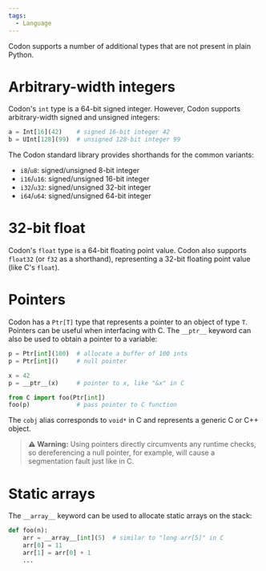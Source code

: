 ```yaml
---
tags:
  - Language
---
```

Codon supports a number of additional types that are not present
in plain Python.

# Arbitrary-width integers

Codon's `int` type is a 64-bit signed integer. However, Codon
supports arbitrary-width signed and unsigned integers:

``` python
a = Int[16](42)    # signed 16-bit integer 42
b = UInt[128](99)  # unsigned 128-bit integer 99
```

The Codon standard library provides shorthands for the common
variants:

- `i8`/`u8`: signed/unsigned 8-bit integer
- `i16`/`u16`: signed/unsigned 16-bit integer
- `i32`/`u32`: signed/unsigned 32-bit integer
- `i64`/`u64`: signed/unsigned 64-bit integer

# 32-bit float

Codon's `float` type is a 64-bit floating point value. Codon
also supports `float32` (or `f32` as a shorthand), representing
a 32-bit floating point value (like C's `float`).

# Pointers

Codon has a `Ptr[T]` type that represents a pointer to an object
of type `T`. Pointers can be useful when interfacing with C. The
`__ptr__` keyword can also be used to obtain a pointer to a variable:

``` python
p = Ptr[int](100)  # allocate a buffer of 100 ints
p = Ptr[int]()     # null pointer

x = 42
p = __ptr__(x)     # pointer to x, like "&x" in C

from C import foo(Ptr[int])
foo(p)             # pass pointer to C function
```

The `cobj` alias corresponds to `void*` in C and represents a generic
C or C++ object.

> **⚠️ Warning:**
> Using pointers directly circumvents any runtime checks, so dereferencing a
> null pointer, for example, will cause a segmentation fault just like in C.

# Static arrays

The `__array__` keyword can be used to allocate static arrays on the stack:

``` python
def foo(n):
    arr = __array__[int](5)  # similar to "long arr[5]" in C
    arr[0] = 11
    arr[1] = arr[0] + 1
    ...
```
